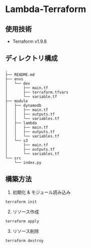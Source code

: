 # Lambda-Terraform

## 使用技術
- Terraform v1.9.8

## ディレクトリ構成
```
.
├── README.md
├── envs
│   └── dev
│       ├── main.tf
│       ├── terraform.tfvars
│       └── variable.tf
├── module
│   ├── dynamodb
│   │   ├── main.tf
│   │   ├── outputs.tf
│   │   └── variables.tf
│   ├── lambda
│   │   ├── main.tf
│   │   ├── outputs.tf
│   │   └── variables.tf
│   └── s3
│       ├── main.tf
│       ├── outputs.tf
│       └── variables.tf
└── src
    └── index.py
```

## 構築方法
1. 初期化 & モジュール読み込み
```
terraform init
```

2. リソース作成
```
terraform apply
```

3. リソース削除
```
terraform destroy
```
